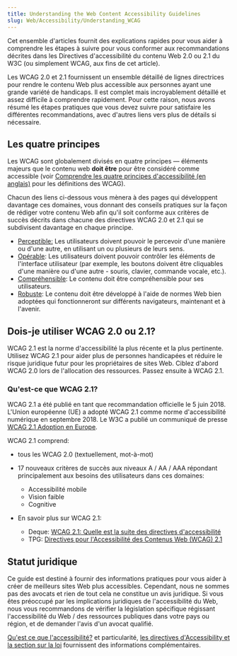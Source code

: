 ```yaml
---
title: Understanding the Web Content Accessibility Guidelines
slug: Web/Accessibility/Understanding_WCAG
---
```


Cet ensemble d'articles fournit des explications rapides pour vous aider à comprendre les étapes à suivre pour vous conformer aux recommandations décrites dans les Directives d'accessibilité du contenu Web 2.0 ou 2.1 du W3C (ou simplement WCAG, aux fins de cet article).

Les WCAG 2.0 et 2.1 fournissent un ensemble détaillé de lignes directrices pour rendre le contenu Web plus accessible aux personnes ayant une grande variété de handicaps. Il est complet mais incroyablement détaillé et assez difficile à comprendre rapidement. Pour cette raison, nous avons résumé les étapes pratiques que vous devez suivre pour satisfaire les différentes recommandations, avec d'autres liens vers plus de détails si nécessaire.

## Les quatre principes

Les WCAG sont globalement divisés en quatre principes — éléments majeurs que le contenu web **doit être** pour être considéré comme accessible (voir [Comprendre les quatre principes d'accessibilité (en anglais)](https://www.w3.org/TR/UNDERSTANDING-WCAG20/intro.html#introduction-fourprincs-head) pour les définitions des WCAG).

Chacun des liens ci-dessous vous mènera à des pages qui développent davantage ces domaines, vous donnant des conseils pratiques sur la façon de rédiger votre contenu Web afin qu'il soit conforme aux critères de succès décrits dans chacune des directives WCAG 2.0 et 2.1 qui se subdivisent davantage en chaque principe.

- [Perceptible:](/fr/docs/user:chrisdavidmills/Understanding_WCAG/Perceivable) Les utilisateurs doivent pouvoir le percevoir d'une manière ou d'une autre, en utilisant un ou plusieurs de leurs sens.
- [Opérable](/fr/docs/user:chrisdavidmills/Understanding_WCAG/Operable): Les utilisateurs doivent pouvoir contrôler les éléments de l'interface utilisateur (par exemple, les boutons doivent être cliquables d'une manière ou d'une autre - souris, clavier, commande vocale, etc.).
- [Compréhensible](/fr/docs/user:chrisdavidmills/Understanding_WCAG/Understandable): Le contenu doit être compréhensible pour ses utilisateurs.
- [Robuste](/fr/docs/user:chrisdavidmills/Understanding_WCAG/Robust): Le contenu doit être développé à l'aide de normes Web bien adoptées qui fonctionneront sur différents navigateurs, maintenant et à l'avenir.

## Dois-je utiliser WCAG 2.0 ou 2.1?

WCAG 2.1 est la norme d'accessibilité la plus récente et la plus pertinente. Utilisez WCAG 2.1 pour aider plus de personnes handicapées et réduire le risque juridique futur pour les propriétaires de sites Web. Ciblez d'abord WCAG 2.0 lors de l'allocation des ressources. Passez ensuite à WCAG 2.1.

### Qu'est-ce que WCAG 2.1?

WCAG 2.1 a été publié en tant que recommandation officielle le 5 juin 2018. L'Union européenne (UE) a adopté WCAG 2.1 comme norme d'accessibilité numérique en septembre 2018. Le W3C a publié un communiqué de presse [WCAG 2.1 Adoption en Europe](https://www.w3.org/blog/2018/09/wcag-2-1-adoption-in-europe/).

WCAG 2.1 comprend:

- tous les WCAG 2.0 (textuellement, mot-à-mot)
- 17 nouveaux critères de succès aux niveaux A / AA / AAA répondant principalement aux besoins des utilisateurs dans ces domaines:

  - Accessibilité mobile
  - Vision faible
  - Cognitive

- En savoir plus sur WCAG 2.1:

  - Deque: [WCAG 2.1: Quelle est la suite des directives d'accessibilité](https://www.deque.com/blog/wcag-2-1-what-is-next-for-accessibility-guidelines/)
  - TPG: [Directives pour l'Accessibilité des Contenus Web (WCAG) 2.1](https://developer.paciellogroup.com/blog/2018/06/web-content-accessibility-guidelines-wcag-2-1/)

## Statut juridique

Ce guide est destiné à fournir des informations pratiques pour vous aider à créer de meilleurs sites Web plus accessibles. Cependant, nous ne sommes pas des avocats et rien de tout cela ne constitue un avis juridique. Si vous êtes préoccupé par les implications juridiques de l'accessibilité du Web, nous vous recommandons de vérifier la législation spécifique régissant l'accessibilité du Web / des ressources publiques dans votre pays ou région, et de demander l'avis d'un avocat qualifié.

[Qu'est ce que l'accessibilité?](/fr/docs/Learn/Accessibility/What_is_accessibility) et particularité, [les directives d'Accessibility et la section sur la loi](/fr/docs/Learn/Accessibility/What_is_accessibility#Accessibility_guidelines_and_the_law) fournissent des informations complémentaires.

